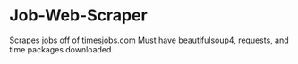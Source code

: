 # Job-Web-Scraper
Scrapes jobs off of timesjobs.com
Must have beautifulsoup4, requests, and time packages downloaded
